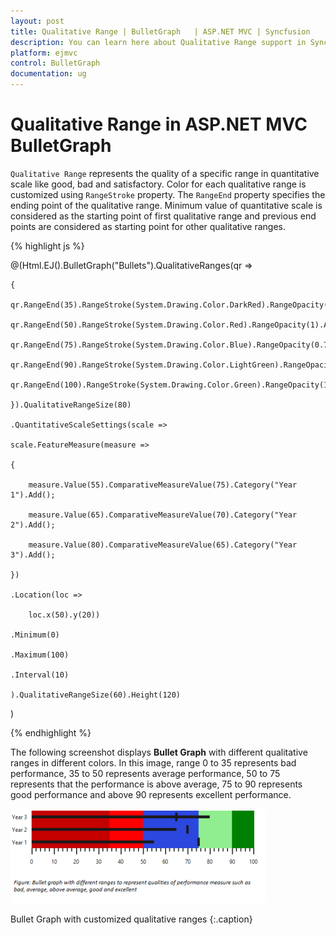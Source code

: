 ```yaml
---
layout: post
title: Qualitative Range | BulletGraph	 | ASP.NET MVC | Syncfusion
description: You can learn here about Qualitative Range support in Syncfusion ASP.NET MVC Bullet Graph control and more details.
platform: ejmvc
control: BulletGraph	
documentation: ug
---
```


# Qualitative Range in ASP.NET MVC BulletGraph

`Qualitative Range` represents the quality of a specific range in quantitative scale like good, bad and satisfactory. Color for each qualitative range is customized using `RangeStroke` property. The `RangeEnd` property specifies the ending point of the qualitative range. Minimum value of quantitative scale is considered as the starting point of first qualitative range and previous end points are considered as starting point for other qualitative ranges. 

{% highlight js %}

@(Html.EJ().BulletGraph("Bullets").QualitativeRanges(qr =>

	{

	qr.RangeEnd(35).RangeStroke(System.Drawing.Color.DarkRed).RangeOpacity(0.5).Add();

	qr.RangeEnd(50).RangeStroke(System.Drawing.Color.Red).RangeOpacity(1).Add();

	qr.RangeEnd(75).RangeStroke(System.Drawing.Color.Blue).RangeOpacity(0.7).Add();

	qr.RangeEnd(90).RangeStroke(System.Drawing.Color.LightGreen).RangeOpacity(1).Add();

	qr.RangeEnd(100).RangeStroke(System.Drawing.Color.Green).RangeOpacity(1).Add();

	}).QualitativeRangeSize(80)

	.QuantitativeScaleSettings(scale =>

	scale.FeatureMeasure(measure =>

	{

		measure.Value(55).ComparativeMeasureValue(75).Category("Year 1").Add();

		measure.Value(65).ComparativeMeasureValue(70).Category("Year 2").Add();

		measure.Value(80).ComparativeMeasureValue(65).Category("Year 3").Add();

	})

	.Location(loc =>

		loc.x(50).y(20))

	.Minimum(0)

	.Maximum(100)

	.Interval(10)    

	).QualitativeRangeSize(60).Height(120)

)


{% endhighlight %}

The following screenshot displays **Bullet Graph** with different qualitative ranges in different colors. In this image, range 0 to 35 represents bad performance, 35 to 50 represents average performance, 50 to 75 represents that the performance is above average, 75 to 90 represents good performance and above 90 represents excellent performance.

![Visual representation of BulletGaph in ASP.NET MVC](Qualitative-Range_images/Qualitative-Range_img1.png)

Bullet Graph with customized qualitative ranges
{:.caption}

